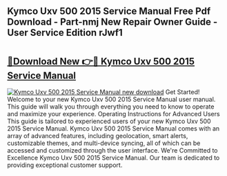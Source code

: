 ## Kymco Uxv 500 2015 Service Manual Free Pdf Download - Part-nmj New Repair Owner Guide - User Service Edition rJwf1

# <h2><a href="http://bc64034.oget.top/?id=Kymco+Uxv+500+2015+Service+Manual">🔗Download New 👉🔴 Kymco Uxv 500 2015 Service Manual</a></h2>

[![Kymco Uxv 500 2015 Service Manual new download](https://i.imgur.com/5g1atiW.png)](http://bc64034.oget.top/?id=Kymco+Uxv+500+2015+Service+Manual)
Get Started! Welcome to your new Kymco Uxv 500 2015 Service Manual user manual. This guide will walk you through everything you need to know to operate and maximize your experience. Operating Instructions for Advanced Users This guide is tailored to experienced users of your new Kymco Uxv 500 2015 Service Manual. Kymco Uxv 500 2015 Service Manual comes with an array of advanced features, including geolocation, smart alerts, customizable themes, and multi-device syncing, all of which can be accessed and customized through the user interface. We're Committed to Excellence Kymco Uxv 500 2015 Service Manual. Our team is dedicated to providing exceptional customer support.
